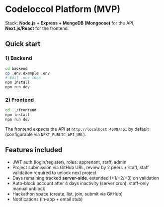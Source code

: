 # Codeloccol Platform (MVP)

Stack: **Node.js + Express + MongoDB (Mongoose)** for the API, **Next.js/React** for the frontend.

## Quick start

### 1) Backend
```bash
cd backend
cp .env.example .env
# Edit .env then
npm install
npm run dev
```

### 2) Frontend
```bash
cd ../frontend
npm install
npm run dev
```

The frontend expects the API at `http://localhost:4000/api` by default (configurable via `NEXT_PUBLIC_API_URL`).

## Features included
- JWT auth (login/register), roles: apprenant, staff, admin
- Project submission via GitHub URL, review by 2 peers + staff, staff validation required to unlock next project
- Days remaining tracked **server-side**, extended (+1/+2/+3) on validation
- Auto-block account after 4 days inactivity (server cron), staff-only manual unblock
- Hackathon space (create, list, join, submit via GitHub)
- Notifications (in-app + email stub)
